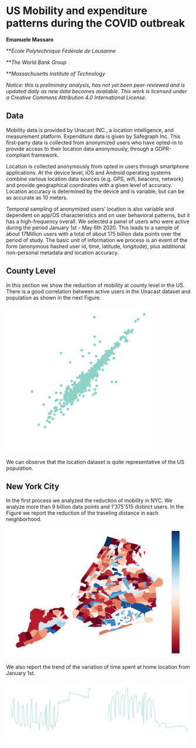 # US Mobility and expenditure patterns during the COVID outbreak

**Emanuele Massaro**

***École Polytechnique Fédérale de Lausanne*

***The World Bank Group* 

***Massachusetts Institute of Technology*

*Notice: this is preliminary analysis, has not yet been peer-reviewed and is updated daily as new data becomes available. This work is licensed under a Creative Commons Attribution 4.0 International License.*     


## Data

Mobility data is provided by Unacast INC., a location intelligence, and measurement platform.  Expenditure data is given by Safegraph Inc.
This first-party data is collected from anonymized users who have opted-in to provide access to their location data anonymously, through a GDPR-compliant framework.

Location is collected anonymously from opted in users through smartphone applications. 
At the device level, iOS and Android operating systems combine various location data sources (e.g. GPS, wifi, beacons, network) and provide geographical coordinates with a given level of accuracy. 
Location accuracy is determined by the device and is variable, but can be as accurate as 10 meters.

Temporal sampling of anonymized users’ location is also variable and dependent on app/OS characteristics and on user behavioral patterns, but it has a high-frequency overall. 
We selected a panel of users who were active during the period January 1st - May 6th 2020. This leads to a sample of about 17Million users with a total of about 175 billion data points over the period of study. 
The basic unit of information we process is an event of the form (anonymous hashed user id, time, latitude, longitude), plus additional non-personal metadata and location accuracy.  


## County Level

In this section we show the reduction of mobility at county level in the US. There is a good correlation between active users in the Unacast dataset and population as shown in the next Figure.

<img src="Figures/corrPop.png" width="400" height="400">

We can observe that the location dataset is quite representative of the US population.

## New York City

In the first process we analyzed the reduction of mobility in NYC. We analyze more than 9 billion data points and 1'375'515 distinct users. In the Figure we report the reduction of the traveling distance in each neighborhood.    

![GitHub Logo](Figures/NYdiffMap111.png)

We also report the trend of the variation of time spent at home location from January 1st. 

![GitHub Logo](Figures/timeHomeNY.png)
